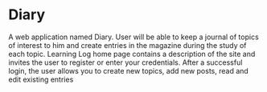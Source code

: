 # Diary
A web application named Diary.
User will be able to keep a journal of topics of interest to him and create entries in the magazine during the study of each topic. 
Learning Log home page contains a description of the site and invites the user to register or enter your credentials. 
After a successful login, the user allows you to create new topics, add new posts, read and edit existing entries
